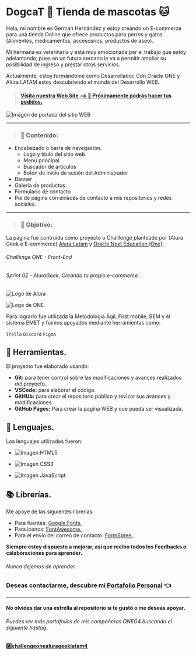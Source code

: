 # DogcaT 🐶 Tienda de mascotas 🐱

Hola, mi nombre es Germán Hernández y estoy creando un E-commerce para una tienda Online que ofrece productos para perros y gatos (Alimentos, medicamentos, accesosrios, productos de aseo).

Mi hermana es veterinaria y esta muy emocionada por el trabajo que estoy adelantando, pues en un futuro cercano le va a permitir ampliar su posibilidad de ingreso y prestar otros servicios.

Actualmente, estoy formándome como Desarrollador. Con Oracle ONE y Alura LATAM estoy descubriendo el mundo del Desarrollo WEB.



>#### [Visita nuestra Web Site --> 🧐  Próximamente podrás hacer tus pedidos.](https://archersmack.github.io/03_DogcaT__Tienda-para-mascotasgeek__Ecommerce/ "Heading link") 

![Imágen de portada del sitio WEB](https://drive.google.com/uc?export=view&id=1ZrR9efaQG2Je4i84RRtTC1bcCI0ebLyF)


---
> ### 📜 Contenido:

- Encabezado o barra de navegación.
    - Logo y título del sitio web
    - Menú principal
    - Buscador de artículos
    - Botón de inicio de sesión del Administrador
- Banner
- Galería de productos
- Formulario de contacto
- Pie de página con enlaces de contacto a mis repositorios y redes sociales.

---

> ### 🥇 Objetivo:
La página fue contruida como proyecto o Challlenge planteado por (Alura Geek o E-commerce) [Alura Latam](https://www.aluracursos.com/) y [Oracle Next Education (One)](https://www.oracle.com/co/education/oracle-next-education/).

###### Challenge ONE - Front-End
###### Sprint 02 - AluraGeek: Creando tu propio e-commerce.

![Logo de Alura](https://res.cloudinary.com/crunchbase-production/image/upload/c_lpad,f_auto,q_auto:eco,dpr_1/dibk1ba07iflqhldupuz)


![Logo de ONE](https://aprende.goodneighbors.cl/wp-content/uploads/2022/02/ONE_logo_rgb-768x408.png)

Para lograrlo fue utilizada la Metodología Ágil, First mobile, BEM y el sistema EMET y fuimos apoyados mediante herramientas como:

`Trello` `Discord` `Figma`

## 🧰 Herramientas.


El proyecto fue elaborado usando:

- **Git:** para tener control sobre las modificaciones y avances realizados del proyecto.
- **VSCode:** para elaborar el código.
- **GitHUb:** para crear el repositorio público y revizar sus avances y modificaciones.
- **GitHub Pages:** Para crear la pagina WEB y que pueda ser visualizada.


## 🔡 Lenguajes.
Los lenguajes utilizados fueron:
-  ![Imagen HTML5](https://w7.pngwing.com/pngs/201/90/png-transparent-logo-html-html5.png)

-  ![Imagen CSS3](https://w7.pngwing.com/pngs/696/424/png-transparent-logo-css-css3-thumbnail.png)
-  ![Imagen JavaScript](https://upload.wikimedia.org/wikipedia/commons/6/6a/JavaScript-logo.png)


## 📚 Librerías.
Me apoyé de las siguientes librerias:
- Para fuentes: [Google Fonts.](https://fonts.google.com/)
- Para iconos: [FontAwesome.](https://fontawesome.com/)
- Para el envío del correo de contacto: [FormSpree.](https://formspree.io/)

**Siempre estoy dispuesto a mejorar, asi que recibo todos los Feedbacks o calaboraciones para aprender.**
###### Nunca dejemos de aprender.

### Deseas contactarme, descubre mi [Portafolio Personal](https://archersmack.github.io/02_Portafolio/) :point_left:

------------

#### No olvides dar una estrella al repositorio si te gustó o me deseas apoyar.

###### Puedes ver más portafolios de mis compañeros ONEG4 buscando el siguiente hastag:
[**#️⃣challengeonealurageeklatam4**](https://github.com/topics/challengeonealurageeklatam4)